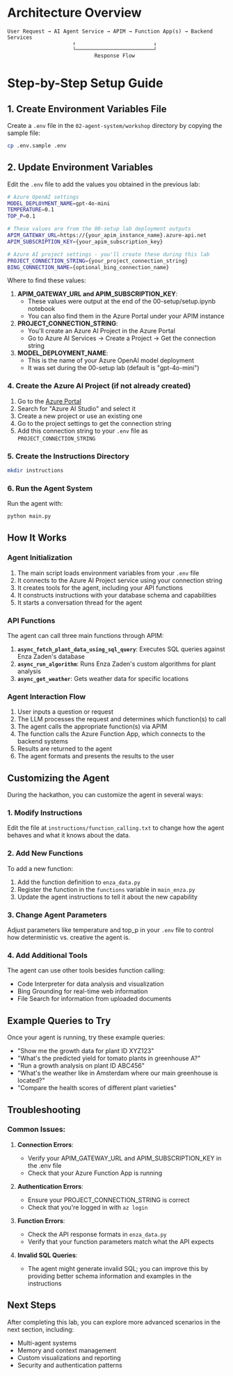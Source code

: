 # Architecture Overview

```
User Request → AI Agent Service → APIM → Function App(s) → Backend Services
                     ↑                         ↓
                     └─────────────────────────┘
                            Response Flow
```

# Step-by-Step Setup Guide

## 1. Create Environment Variables File

Create a `.env` file in the `02-agent-system/workshop` directory by copying the sample file:

```sh
cp .env.sample .env
```

## 2. Update Environment Variables

Edit the `.env` file to add the values you obtained in the previous lab:

```sh
# Azure OpenAI settings
MODEL_DEPLOYMENT_NAME=gpt-4o-mini
TEMPERATURE=0.1
TOP_P=0.1

# These values are from the 00-setup lab deployment outputs
APIM_GATEWAY_URL=https://{your_apim_instance_name}.azure-api.net
APIM_SUBSCRIPTION_KEY={your_apim_subscription_key}

# Azure AI project settings - you'll create these during this lab
PROJECT_CONNECTION_STRING={your_project_connection_string}
BING_CONNECTION_NAME={optional_bing_connection_name}
```

Where to find these values:

1. **APIM_GATEWAY_URL and APIM_SUBSCRIPTION_KEY**:
   - These values were output at the end of the 00-setup/setup.ipynb notebook
   - You can also find them in the Azure Portal under your APIM instance
2. **PROJECT_CONNECTION_STRING**:
   - You'll create an Azure AI Project in the Azure Portal
   - Go to Azure AI Services → Create a Project → Get the connection string
3. **MODEL_DEPLOYMENT_NAME**:
   - This is the name of your Azure OpenAI model deployment
   - It was set during the 00-setup lab (default is "gpt-4o-mini")

### 4. Create the Azure AI Project (if not already created)

1. Go to the [Azure Portal](https://portal.azure.com/)
2. Search for "Azure AI Studio" and select it
3. Create a new project or use an existing one
4. Go to the project settings to get the connection string
5. Add this connection string to your `.env` file as `PROJECT_CONNECTION_STRING`

### 5. Create the Instructions Directory

```sh
mkdir instructions
```

### 6. Run the Agent System

Run the agent with:

```sh
python main.py
```

## How It Works

### Agent Initialization

1. The main script loads environment variables from your `.env` file
2. It connects to the Azure AI Project service using your connection string
3. It creates tools for the agent, including your API functions
4. It constructs instructions with your database schema and capabilities
5. It starts a conversation thread for the agent

### API Functions

The agent can call three main functions through APIM:

1. **`async_fetch_plant_data_using_sql_query`**: Executes SQL queries against Enza Zaden's database
2. **`async_run_algorithm`**: Runs Enza Zaden's custom algorithms for plant analysis
3. **`async_get_weather`**: Gets weather data for specific locations

### Agent Interaction Flow

1. User inputs a question or request
2. The LLM processes the request and determines which function(s) to call
3. The agent calls the appropriate function(s) via APIM
4. The function calls the Azure Function App, which connects to the backend systems
5. Results are returned to the agent
6. The agent formats and presents the results to the user

## Customizing the Agent

During the hackathon, you can customize the agent in several ways:

### 1. Modify Instructions

Edit the file at `instructions/function_calling.txt` to change how the agent behaves and what it knows about the data.

### 2. Add New Functions

To add a new function:

1. Add the function definition to `enza_data.py`
2. Register the function in the `functions` variable in `main_enza.py`
3. Update the agent instructions to tell it about the new capability

### 3. Change Agent Parameters

Adjust parameters like temperature and top_p in your `.env` file to control how deterministic vs. creative the agent is.

### 4. Add Additional Tools

The agent can use other tools besides function calling:

- Code Interpreter for data analysis and visualization
- Bing Grounding for real-time web information
- File Search for information from uploaded documents

## Example Queries to Try

Once your agent is running, try these example queries:

- "Show me the growth data for plant ID XYZ123"
- "What's the predicted yield for tomato plants in greenhouse A?"
- "Run a growth analysis on plant ID ABC456"
- "What's the weather like in Amsterdam where our main greenhouse is located?"
- "Compare the health scores of different plant varieties"

## Troubleshooting

### Common Issues:

1. **Connection Errors**:

   - Verify your APIM_GATEWAY_URL and APIM_SUBSCRIPTION_KEY in the .env file
   - Check that your Azure Function App is running

2. **Authentication Errors**:

   - Ensure your PROJECT_CONNECTION_STRING is correct
   - Check that you're logged in with `az login`

3. **Function Errors**:

   - Check the API response formats in `enza_data.py`
   - Verify that your function parameters match what the API expects

4. **Invalid SQL Queries**:
   - The agent might generate invalid SQL; you can improve this by providing better schema information and examples in the instructions

## Next Steps

After completing this lab, you can explore more advanced scenarios in the next section, including:

- Multi-agent systems
- Memory and context management
- Custom visualizations and reporting
- Security and authentication patterns
